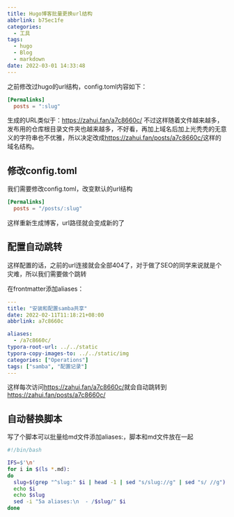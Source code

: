 ```yaml
---
title: Hugo博客批量更换url结构
abbrlink: b75ec1fe
categories:
  - 工具
tags:
  - hugo
  - Blog
  - markdown
date: 2022-03-01 14:33:48
---
```


之前修改过hugo的url结构，config.toml内容如下：

```toml
[Permalinks]
  posts = ":slug"
```

生成的URL类似于：<https://zahui.fan/a7c8660c/> 不过这样随着文件越来越多，发布用的仓库根目录文件夹也越来越多，不好看，再加上域名后加上光秃秃的无意义的字符串也不优雅，所以决定改成<https://zahui.fan/posts/a7c8660c/>这样的域名结构。

## 修改config.toml

我们需要修改config.toml，改变默认的url结构

```toml
[Permalinks]
  posts = "/posts/:slug"
```

这样重新生成博客，url路径就会变成新的了

## 配置自动跳转

这样配置的话，之前的url连接就会全部404了，对于做了SEO的同学来说就是个灾难，所以我们需要做个跳转

在frontmatter添加aliases：

```yml
---
title: "安装和配置samba共享"
date: 2022-02-11T11:18:21+08:00
abbrlink: a7c8660c

aliases:
  - /a7c8660c/
typora-root-url: ../../static
typora-copy-images-to: ../../static/img
categories: ["Operations"]
tags: ["samba", "配置记录"]
---
```

这样每次访问<https://zahui.fan/a7c8660c/>就会自动跳转到<https://zahui.fan/posts/a7c8660c/>

## 自动替换脚本

写了个脚本可以批量给md文件添加aliases:，脚本和md文件放在一起

```bash
#!/bin/bash

IFS=$'\n'
for i in $(ls *.md):
do
  slug=$(grep "^slug:" $i | head -1 | sed "s/slug://g" | sed "s/ //g")
  echo $i
  echo $slug
  sed -i "5a aliases:\n  - /$slug/" $i
done
```

